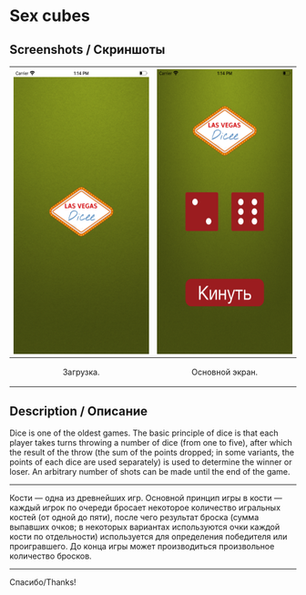 # Sex cubes

Screenshots /  Скриншоты
-----------------------------------

| <img height="500" src="https://github.com/muriginvlad/Dicee/raw/master/Screenshots/Screenshot_1.png" /> | <img height="500" src="https://github.com/muriginvlad/Dicee/raw/master/Screenshots/Screenshot_2.png" /> |
|------------|-------------| 
| <p align="center">Загрузка.</p>|<p align="center">Основной экран.</p>|


Description / Описание 
-----------------------------------

Dice is one of the oldest games.
The basic principle of dice is that each player takes turns throwing a number of dice (from one to five), after which the result of the throw (the sum of the points dropped; in some variants, the points of each dice are used separately) is used to determine the winner or loser. An arbitrary number of shots can be made until the end of the game.
___

Кости — одна из древнейших игр. 
Основной принцип игры в кости — каждый игрок по очереди бросает некоторое количество игральных костей (от одной до пяти), после чего результат броска (сумма выпавших очков; в некоторых вариантах используются очки каждой кости по отдельности) используется для определения победителя или проигравшего. До конца игры может производиться произвольное количество бросков.

___


Спасибо/Thanks!
